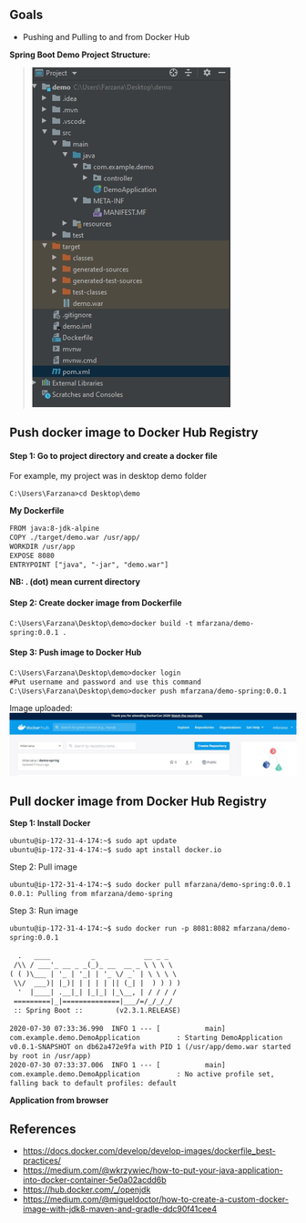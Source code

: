 ## Goals
- Pushing and Pulling to and from Docker Hub

 **Spring Boot Demo Project Structure:**
>![enter image description here](https://github.com/Mfarzana/docker-learning/blob/master/images/demo-project-structure.jpg)
## Push docker image to Docker Hub Registry

#### Step 1: Go to project directory and create a docker file 
 For example, my project was in desktop demo folder
  ```
  C:\Users\Farzana>cd Desktop\demo
  ```
  **My  Dockerfile** 
	
	FROM java:8-jdk-alpine
	COPY ./target/demo.war /usr/app/
	WORKDIR /usr/app
	EXPOSE 8080
	ENTRYPOINT ["java", "-jar", "demo.war"]
	
 **NB:  . (dot) mean current directory** 
####  Step 2: Create docker image from Dockerfile
 ```
 C:\Users\Farzana\Desktop\demo>docker build -t mfarzana/demo-spring:0.0.1 . 
 ```

#### Step 3: Push image to Docker Hub
```
C:\Users\Farzana\Desktop\demo>docker login 
#Put username and password and use this command
C:\Users\Farzana\Desktop\demo>docker push mfarzana/demo-spring:0.0.1
 ```
 Image  uploaded: ![](https://github.com/Mfarzana/docker-learning/blob/master/images/demo-spring-dockerhub.jpg)
  
## Pull docker image from Docker Hub Registry

**Step 1: Install Docker**
```
ubuntu@ip-172-31-4-174:~$ sudo apt update
ubuntu@ip-172-31-4-174:~$ sudo apt install docker.io
```
Step 2: Pull image
```
ubuntu@ip-172-31-4-174:~$ sudo docker pull mfarzana/demo-spring:0.0.1
0.0.1: Pulling from mfarzana/demo-spring
```
Step 3: Run image
```
ubuntu@ip-172-31-4-174:~$ sudo docker run -p 8081:8082 mfarzana/demo-spring:0.0.1

  .   ____          _            __ _ _
 /\\ / ___'_ __ _ _(_)_ __  __ _ \ \ \ \
( ( )\___ | '_ | '_| | '_ \/ _` | \ \ \ \
 \\/  ___)| |_)| | | | | || (_| |  ) ) ) )
  '  |____| .__|_| |_|_| |_\__, | / / / /
 =========|_|==============|___/=/_/_/_/
 :: Spring Boot ::        (v2.3.1.RELEASE)

2020-07-30 07:33:36.990  INFO 1 --- [           main] com.example.demo.DemoApplication         : Starting DemoApplication v0.0.1-SNAPSHOT on db62a472e9fa with PID 1 (/usr/app/demo.war started by root in /usr/app)
2020-07-30 07:33:37.006  INFO 1 --- [           main] com.example.demo.DemoApplication         : No active profile set, falling back to default profiles: default
```
**Application from browser**
> 

## References
- https://docs.docker.com/develop/develop-images/dockerfile_best-practices/
- https://medium.com/@wkrzywiec/how-to-put-your-java-application-into-docker-container-5e0a02acdd6b
- https://hub.docker.com/_/openjdk
- https://medium.com/@migueldoctor/how-to-create-a-custom-docker-image-with-jdk8-maven-and-gradle-ddc90f41cee4

<!--stackedit_data:
eyJoaXN0b3J5IjpbNTAyNjgzOTM0LDE5NTQ2NzUyNTQsLTEyMj
E0NzAyMSwtMTgzMDkwNDAwLC0xMTkxMTg5MTk2LDk5NzUzODgx
MiwtMTk4MjkzMTk0MywxNjcwMzcxNTcxLDExMzE4MjA0NzAsLT
E3NDI3MDc1MDksMTIyNDcyOTI3MiwtMTE2MjQ1MDYwOCwtMjEy
NzQ2MDM2MCwxNzE5MzYzNTg0LDE0MzE5Njc4Miw5MDQzODIwNz
UsLTU4MjkxNjI4NiwxMzc3MjMyMzgwLDE3MDA4NTk3OTMsLTE2
MjAwMTI0NDRdfQ==
-->